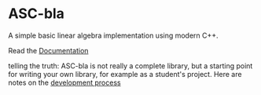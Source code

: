 # ASC-bla
A simple basic linear algebra implementation using modern C++.


Read the [Documentation](https://tuwien-asc.github.io/ASC-bla/intro.html)


telling the truth: ASC-bla is not really a complete library,
but a starting point for writing your own library, for example as a student's project.
Here are notes on the
[development process](https://jschoeberl.github.io/IntroSC/intro.html)

